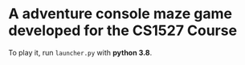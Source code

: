 # A adventure console maze game developed for the CS1527 Course

To play it, run `launcher.py` with **python 3.8**.
